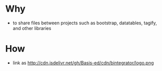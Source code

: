 # Why
- to share files between projects such as bootstrap, datatables, tagify, and other libraries

# How
- link as http://cdn.jsdelivr.net/gh/Basis-ed/cdn/bintegrator/logo.png
